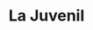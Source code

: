 ---
title: "La Juvenil"
url: /ciudad-autonoma-de-buenos-aires/la-juvenil-guemes/
shop: confitería
---